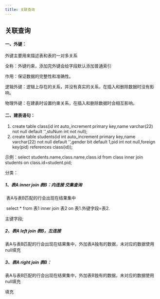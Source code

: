 ```yaml
---
title: 关联查询
---
```


## 关联查询

#### 一、外键：

外键主要用来描述表和表的一对多关系

全称：外键约束，添加完外键会给字段默认添加普通索引

作用：保证数据的完整性和准确性。

逻辑外键：逻辑上存在的关系，并没有真实的关系，在插入和删除数据时没有影响。

物理外键：在建表时设置约束关系，在插入和删除数据时会相互影响。

#### 二、建表语句：

1. create table class(id int auto_increment primary key,name varchar(22) not null default '',stuNum int not null);
2. create table students(id int auto_increment primary key,name varchar(22) not null default '',gender bit default 1,pid int not null,foreign key(pid) references class(id));

示例：select students.name,class.name,class.id from class inner join students on class.id=student.pid;

分类：

##### 1、表A inner join 表B：内连接	交集查询

​		表A与表B匹配的行会出现在结果集中

​		select * from 表1	inner 	join	 表2  	on	表1.外键字段=表2.

主键字段;

##### 2、表A	left	join	表B，左连接

​	表A与表B匹配的行会出现在结果集中，外加表A独有的数据，未对应的数据使用null填充

##### 3、表A	right	join	表B：

​	表A与表B匹配的行会出现在结果集中，外加表B独有的数据，未对应的数据使用null填充

填充

